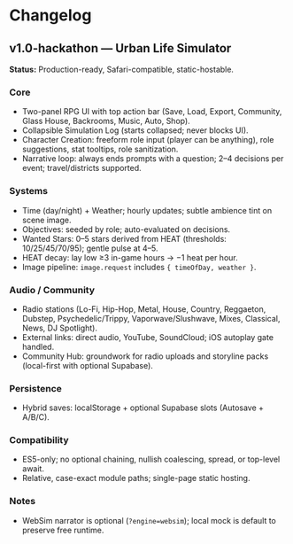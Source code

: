 # Changelog

## v1.0-hackathon — Urban Life Simulator
**Status:** Production-ready, Safari-compatible, static-hostable.

### Core
- Two-panel RPG UI with top action bar (Save, Load, Export, Community, Glass House, Backrooms, Music, Auto, Shop).
- Collapsible Simulation Log (starts collapsed; never blocks UI).
- Character Creation: freeform role input (player can be anything), role suggestions, stat tooltips, role sanitization.
- Narrative loop: always ends prompts with a question; 2–4 decisions per event; travel/districts supported.

### Systems
- Time (day/night) + Weather; hourly updates; subtle ambience tint on scene image.
- Objectives: seeded by role; auto-evaluated on decisions.
- Wanted Stars: 0–5 stars derived from HEAT (thresholds: 10/25/45/70/95); gentle pulse at 4–5.
- HEAT decay: lay low ≥3 in-game hours → −1 heat per hour.
- Image pipeline: `image.request` includes `{ timeOfDay, weather }`.

### Audio / Community
- Radio stations (Lo-Fi, Hip-Hop, Metal, House, Country, Reggaeton, Dubstep, Psychedelic/Trippy, Vaporwave/Slushwave, Mixes, Classical, News, DJ Spotlight).
- External links: direct audio, YouTube, SoundCloud; iOS autoplay gate handled.
- Community Hub: groundwork for radio uploads and storyline packs (local-first with optional Supabase).

### Persistence
- Hybrid saves: localStorage + optional Supabase slots (Autosave + A/B/C).

### Compatibility
- ES5-only; no optional chaining, nullish coalescing, spread, or top-level await.
- Relative, case-exact module paths; single-page static hosting.

### Notes
- WebSim narrator is optional (`?engine=websim`); local mock is default to preserve free runtime.
